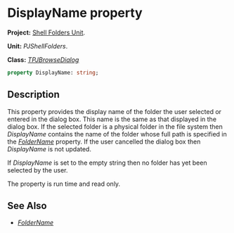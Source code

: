 # DisplayName property

**Project:** [Shell Folders Unit](ShellFoldersUnit.md).

**Unit:** _PJShellFolders_.

**Class:** _[TPJBrowseDialog](TPJBrowseDialog.md)_

```pascal
property DisplayName: string;
```

## Description

This property provides the display name of the folder the user selected or entered in the dialog box. This name is the same as that displayed in the dialog box. If the selected folder is a physical folder in the file system then _DisplayName_ contains the name of the folder whose full path is specified in the _[FolderName](TPJBrowseDialogFolderName.md)_ property. If the user cancelled the dialog box then _DisplayName_ is not updated.

If _DisplayName_ is set to the empty string then no folder has yet been selected by the user.

The property is run time and read only.

## See Also

* _[FolderName](TPJBrowseDialogFolderName.md)_
